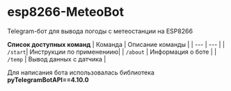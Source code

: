 # esp8266-MeteoBot
Telegram-бот для вывода погоды с метеостанции на ESP8266


**Список доступных команд**
| Команда | Описание команды |
| --- | --- |
| `/start`| Инструкции по применениию|
| `/about` | Информация о боте |
| `/temp` | Вывод данных с датчика |


Для написания бота использовалась библиотека **pyTelegramBotAPI==4.10.0**
